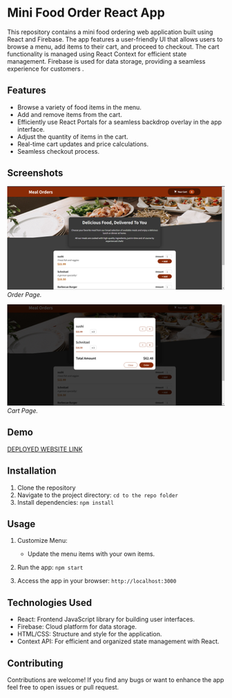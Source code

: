 # Mini Food Order React App 

This repository contains a mini food ordering web application built using React and Firebase. The app features a user-friendly UI that allows users to browse a menu, add items to their cart, and proceed to checkout. The cart functionality is managed using React Context for efficient state management. Firebase is used for data storage, providing a seamless experience for customers .


## Features

- Browse a variety of food items in the menu.
- Add and remove items from the cart.
- Efficiently use React Portals for a seamless backdrop overlay in the app interface.
- Adjust the quantity of items in the cart.
- Real-time cart updates and price calculations.
- Seamless checkout process.


## Screenshots

![Screenshot 1](Screenshots/screenshot1.png)
*Order Page.*

![Screenshot 2](Screenshots/screenshot2.png)
*Cart Page.*

## Demo

[DEPLOYED WEBSITE LINK](https://hiirok.github.io/Food-Order-React-app/) 

## Installation

1. Clone the repository
2. Navigate to the project directory: `cd to the repo folder`
3. Install dependencies: `npm install`

## Usage

     
1. Customize Menu:
   - Update the menu items with your own items.

2. Run the app: `npm start`
   
3. Access the app in your browser: `http://localhost:3000`

## Technologies Used

- React: Frontend JavaScript library for building user interfaces.
- Firebase: Cloud platform for data storage.
- HTML/CSS: Structure and style for the application.
- Context API: For efficient and organized state management with React.

## Contributing

Contributions are welcome! If you find any bugs or want to enhance the app feel free to open issues or pull request.
